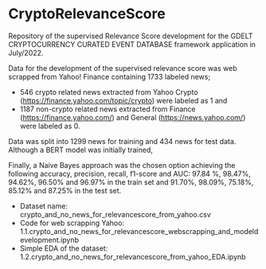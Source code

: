 # CryptoRelevanceScore

Repository of the supervised Relevance Score development for the GDELT CRYPTOCURRENCY CURATED EVENT DATABASE framework application in July/2022.


Data for the development of the supervised relevance score was web scrapped from Yahoo! Finance containing 1733 labeled news;  
* 546 crypto related news extracted from Yahoo Crypto (https://finance.yahoo.com/topic/crypto) were labeled as 1 and 
* 1187 non-crypto related news extracted from Finance (https://finance.yahoo.com/) and General (https://news.yahoo.com/) were labeled as 0. 

Data was split into 1299 news for training and 434 news for test data. Although a BERT model was initially trained, 

Finally, a Naive Bayes approach was the chosen option achieving the following accuracy, precision, recall, f1-score and AUC: 
97.84 \%, 98.47\%, 94.62\%, 96.50\% and 96.97\% in the train set and 91.70\%, 98.09\%, 75.18\%, 85.12\% and 87.25\% in the test set.

* Dataset name: crypto_and_no_news_for_relevancescore_from_yahoo.csv
* Code for web scrapping Yahoo: 1.1.crypto_and_no_news_for_relevancescore_webscrapping_and_modeldevelopment.ipynb
* Simple EDA of the dataset: 1.2.crypto_and_no_news_for_relevancescore_from_yahoo_EDA.ipynb

